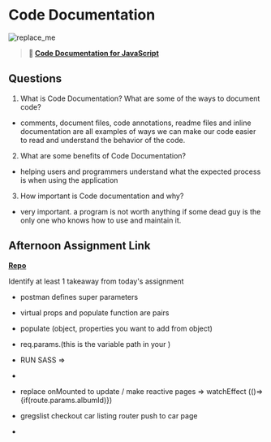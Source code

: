 # Code Documentation

![replace_me](https://codeworks.blob.core.windows.net/public/assets/img/illustrations/placeholder.svg)

> **📖 [Code Documentation for JavaScript](https://codeworksacademy.com/fs-student-guide/resources/wk7/02-JSDocs)**

## Questions

1. What is Code Documentation? What are some of the ways to document code?
  - comments, document files, code annotations, readme files and inline documentation are all examples of ways we can make our code easier to read and understand the behavior of the code.
2. What are some benefits of Code Documentation?
  - helping users and programmers understand what the expected process is when using the application
3. How important is Code documentation and why?
  - very important. a program is not worth anything if some dead guy is the only one who knows how to use and maintain it.
## Afternoon Assignment Link

**[Repo](https://github.com/wstippetts/towerCheck.git)**

Identify at least 1 takeaway from today's assignment
  - postman defines super parameters
  - virtual props and populate function are pairs
  - populate (object, properties you want to add from object)
  - req.params.(this is the variable path in your )
  - RUN SASS => 
  - 
  - replace onMounted to update / make reactive pages => watchEffect (()=> {if(route.params.albumId)})

  - gregslist checkout car listing router push to car page
  - 
